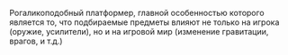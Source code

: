 Рогаликоподобный платформер, главной особенностью которого является то, что подбираемые предметы влияют не только на игрока (оружие, усилители), но и на игровой мир (изменение гравитации, врагов, и т.д.)